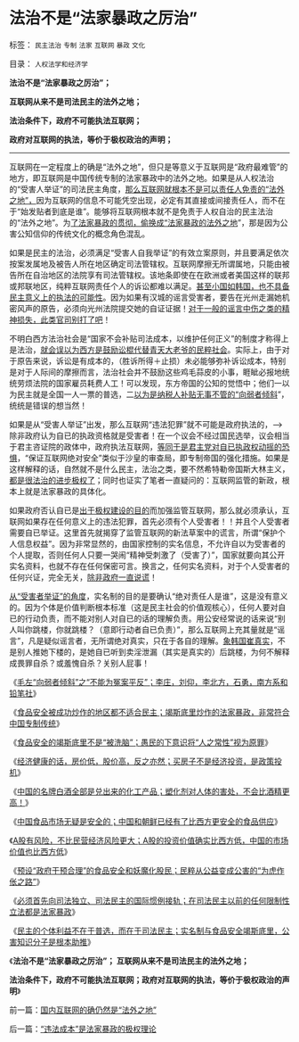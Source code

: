 # 法治不是“法家暴政之厉治”

标签： `民主法治` `专制` `法家` `互联网` `暴政` `文化` 

目录： `人权法学和经济学`

**法治不是“法家暴政之厉治”；**

**互联网从来不是司法民主的法外之地；**

**法治条件下，政府不可能执法互联网；**

**政府对互联网的执法，等价于极权政治的声明；**

****

互联网在一定程度上的确是“法外之地”，但只是等意义于互联网是“政府最难管”的地方，即互联网是中国传统专制的法家暴政中的法外之地。如果是从人权法治的“受害人举证”的司法民主角度，[那么互联网就根本不是可以责任人免责的“法外之地”，](../../../2011/6/8/法治社会中的“造谣，人身攻击”如何诉讼？.md)因为互联网的信息不可能凭空出现，必定有其直接或间接责任人，而不在于“始发贴者到底是谁”。能够将互联网根本就不是免责于人权自治的民主法治的“法外之地”。为[了法家暴政的贯彻，偷换成“法家暴政的法外之地](../../../2012/12/29/国内互联网的确仍然是“法外之地”.md)”，那是因为公害公知信仰的传统文化的概念角色混乱。

如果是民主的法治，必须满足“受害人自我举证”的有效立案原则，并且要满足依次按案发属地及被告人所在地区确定司法管辖权。互联网摩擦无所谓属地，只能由被告所在自治地区的法院享有司法管辖权。该地条即使在在欧洲或者美国这样的联邦或邦联地区，纯粹互联网责任个人的诉讼都难以满足。[甚至小国如韩国，也不具备民主意义上的执法的可能性](../../../2012/4/13/韩国的实名制“严打谣言”出尽洋相；.md)。因为如果有汉城的谣言受害者，要告在光州走漏她机密风声的原告，必须向光州法院提交她的自证证据！[对于一般的谣言中伤之类的精神损失，此类官司别打了吧](../../../2012/4/29/原告司法押金应判归胜诉方；美国和罗马法制的得失；.md)！

不明白西方法治社会是“国家不会补贴司法成本，以维护任何正义”的制度才称得上是法治，[就会误以为西方是鼓励讼棍代替青天大老爷的民粹社会](../../../2012/4/29/讼棍现象有害但必须合法，以确保自由诉讼.md)。实际上，由于对于原告来说，诉讼是有成本的，（胜诉所得＋止损）未必能够弥补诉讼成本，特别是对于人际间的摩擦而言，法治社会并不鼓励这些鸡毛蒜皮的小事，睚眦必报地统统劳烦法院的国家雇员耗费人工！可以发现，东方帝国的公知的觉悟中；他们一以为民主就是全国一人一票的普选，二[以为是纳税人补贴无事不管的“向弱者倾斜](../../../2012/4/27/罗马法制的缺陷和帝国的毁灭！.md)”，统统是错误的想当然！

如果是从“受害人举证”出发，那么互联网“违法犯罪”就不可能是政府执法的，——>除非政府认为自已的执政资格就是受害者！在一个议会不经过国民选举，议会相当于君主咨证院的政体中，政府执法互联网，[等同于是君主党对自已执政权动摇的恐惧](../../../2012/12/19/危机管理中的“亡党”危机；公有制背景的“亡党”是重大危机；.md)，“保证互联网绝对安全”类似于沙皇的审查局，即专制帝国的强化措施。如果是这样解释的话，自然就不是什么民主，法治之类，要不然希特勒帝国斯大林主义，[都是很法治的进步极权了](../../../2012/10/23/“法西斯主义是行动，从来不是理论”（墨索里尼）；.md)；同时也证实了笔者一直疑问的：互联网监管的新政，根本上就是法家暴政的具体化。

如果政府否认自已是[出于极权建设的目的](../../../2011/1/28/等级社会需要“实名制”.md)而加强监管互联网，那么就必须承认，互联网如果存在任何意义上的违法犯罪，首先必须有个人受害者！！并且个人受害者需要自已举证。这里首先就揭穿了监管互联网的新法草案中的谎言，所谓“保护个人信息权益”。因为非常显然的，由国家控制的实名信息，不允许自以为受害者的个人提取，否则任何人只要一哭闹“精神受刺激了（受害了）”，国家就要向其公开实名资料，也就不存在任何保密可言。换言之，任何实名资料，对于个人受害者的任何兴证，完全无关，[除非政府一直说谎](../../../2012/2/8/作民必然心虚,实名制压制温和观点，扩大激进面.md)！

[从“受害者举证”的角度](../../../2012/4/25/法律援助和法治中的讼棍现象.md)，实名制的目的是要确认“绝对责任人是谁”，这是没有意义的。因为个体是价值判断根本标准（这是民主社会的价值观核心），任何人要对自已的行动负责，而不能对别人对自已的话的理解负责。用公安经常说的话来说“别人叫你跳楼，你就跳楼？（意即行动者自已负责）”，那么互联网上充其量就是“谣言”，凡是疑似谣言者，无所谓绝对真实，只在于各自的理解。[象韩国崔真实](../../../2010/5/17/袁腾飞绝没有人身攻击却遭毛派人身攻击.md)，不是别人推她下楼的，是她自已听到卖淫泄漏（其实是真实的）后跳楼，为何不解释成畏罪自杀？或羞愧自杀？关别人屁事！

《[毛左“向弱者倾斜”之“不能为冤案平反”；李庄，刘仰，李北方，石勇，南方系和铅笔社](../../../2012/12/23/卢麒元，李庄，李北方，石勇，南方系和铅笔社.md)》

《[食品安全被成功炒作的地区都不适合民主；竭斯底里炒作的法家暴政，非常符合中国专制传统](../../../2012/12/23/食品安全被成功炒作的地区都不适合民主.md)》

《[食品安全的竭斯底里不是“被洗脑”；愚民的下意识将“人之常性”视为原罪](../../../2012/12/23/食品安全的竭斯底里不是“被洗脑”.md)》

《[经济健康的话，房价低，股价高，反之亦然；买房子不是经济投资，是政策投机](../../../2012/12/24/经济健康则房价低，股价高！反之亦然！.md)》

《[中国的名牌白酒全部是兑出来的化工产品；塑化剂对人体的害处，不会比酒精更高！](../../../2012/12/25/塑化剂不会比酒精更有害，白酒股与国进民退的改革息息相关.md)》

《[中国食品市场无疑是安全的；中国和朝鲜已经有了比西方更安全的食品供应](../../../2012/12/26/中国食品无疑是安全的,也可说最安全的.md)》

《[A股有风险，不比民营经济风险更大；A股的投资价值确实比西方低，中国的市场价值也比西方低](../../../2012/12/27/五毛疯神没有人性的强奸轮奸的正义逻辑.md)》

《[预设“政府干预合理”的食品安全和妖魔化股民；民粹从公益变成公害的“为虎作伥之路”](../../../2012/12/28/从公益变成公害的“为虎作伥的民粹之路”.md)》

《[必须首先向司法独立、司法民主的国际惯例接轨；在司法民主以前的任何限制性立法都是法家暴政](http://darthvad.blog.163.com/blog/static/53399470201211234344613/)》

《[民主的个体利益不在于普选，而在于司法民主；实名制与食品安全竭斯底里，公害知识分子是根本助推](../../../2012/12/29/国内互联网的确仍然是“法外之地”.md)》

《**法治不是“法家暴政之厉治”； 互联网从来不是司法民主的法外之地；**

**法治条件下，政府不可能执法互联网；政府对互联网的执法，等价于极权政治的声明**》

前一篇：[国内互联网的确仍然是“法外之地”](../../../2012/12/29/国内互联网的确仍然是“法外之地”.md)

后一篇：[“违法成本”是法家暴政的极权理论](../../../2012/12/30/“违法成本”是法家暴政的极权理论.md)
